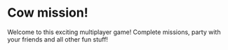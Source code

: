<!DOCTYPE html>
Cow mission!
============
<p>Welcome to this exciting multiplayer game! Complete missions, party with your friends and all other fun stuff!</p>


